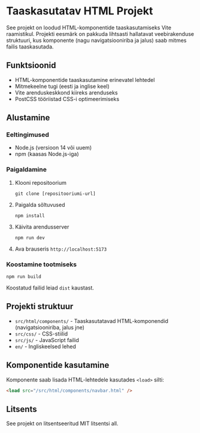 # Taaskasutatav HTML Projekt

See projekt on loodud HTML-komponentide taaskasutamiseks Vite raamistikul. Projekti eesmärk on pakkuda lihtsasti hallatavat veebirakenduse struktuuri, kus komponente (nagu navigatsiooniriba ja jalus) saab mitmes failis taaskasutada.

## Funktsioonid

- HTML-komponentide taaskasutamine erinevatel lehtedel
- Mitmekeelne tugi (eesti ja inglise keel)
- Vite arenduskeskkond kiireks arenduseks
- PostCSS tööriistad CSS-i optimeerimiseks

## Alustamine

### Eeltingimused

- Node.js (versioon 14 või uuem)
- npm (kaasas Node.js-iga)

### Paigaldamine

1. Klooni repositoorium
   ```
   git clone [repositooriumi-url]
   ```

2. Paigalda sõltuvused
   ```
   npm install
   ```

3. Käivita arendusserver
   ```
   npm run dev
   ```

4. Ava brauseris `http://localhost:5173`

### Koostamine tootmiseks

```
npm run build
```

Koostatud failid leiad `dist` kaustast.

## Projekti struktuur

- `src/html/components/` - Taaskasutatavad HTML-komponendid (navigatsiooniriba, jalus jne)
- `src/css/` - CSS-stiilid
- `src/js/` - JavaScript failid
- `en/` - Ingliskeelsed lehed

## Komponentide kasutamine

Komponente saab lisada HTML-lehtedele kasutades `<load>` silti:

```html
<load src="/src/html/components/navbar.html" />
```

## Litsents

See projekt on litsentseeritud MIT litsentsi all. 